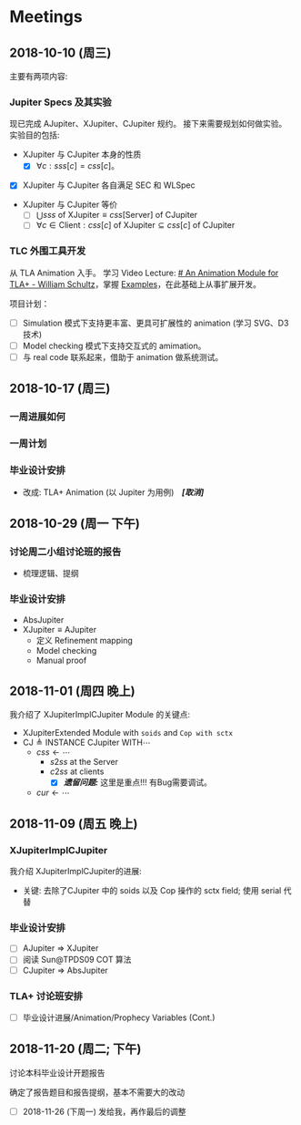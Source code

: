 ﻿# Meetings

## 2018-10-10 (周三)

主要有两项内容:

### Jupiter Specs 及其实验
现已完成 AJupiter、XJupiter、CJupiter 规约。
接下来需要规划如何做实验。
实验目的包括:
- XJupiter 与 CJupiter 本身的性质
	- [x] $\forall c: sss[c] = css[c]$。
- [x] XJupiter 与 CJupiter 各自满足 SEC 和 WLSpec
-  XJupiter 与 CJupiter 等价
	- [ ] $\bigcup sss \text{ of XJupiter} \equiv css[\text{Server}] \text{ of CJupiter}$
	- [ ] $\forall c \in \text{Client}: css[c] \text{ of XJupiter} \subseteq css[c] \text{ of CJupiter}$

### TLC 外围工具开发
从 TLA Animation 入手。
学习 Video Lecture: [# An Animation Module for TLA+ - William Schultz](https://youtu.be/mLF220fPrP4)，掌握 [Examples](https://github.com/will62794/tlaplus_animation)，在此基础上从事扩展开发。

项目计划：
- [ ] Simulation 模式下支持更丰富、更具可扩展性的 animation (学习 SVG、D3 技术)
- [ ] Model checking 模式下支持交互式的 amimation。
- [ ] 与 real code 联系起来，借助于 animation 做系统测试。

## 2018-10-17 (周三)

### 一周进展如何

### 一周计划

### 毕业设计安排
- 改成: TLA+ Animation (以 Jupiter 为用例)　***[取消]***

## 2018-10-29 (周一 下午)

### 讨论周二小组讨论班的报告
- 梳理逻辑、提纲

### 毕业设计安排

- AbsJupiter
- $\text{XJupiter} \equiv \text{AJupiter}$
  - 定义 Refinement mapping
  - Model checking
  - Manual proof

## 2018-11-01 (周四 晚上)

我介绍了 XJupiterImplCJupiter Module 的关键点:
- XJupiterExtended Module with `soids` and `Cop with sctx`
- $\text{CJ} \triangleq \text{INSTANCE CJupiter WITH} \cdots$
	- $css \gets \cdots$
		- $s2ss$ at the Server
		- $c2ss$ at clients
			- [x] ***遗留问题:*** 这里是重点!!! 有Bug需要调试。
	- $cur \gets \cdots$

## 2018-11-09 (周五 晚上)

### XJupiterImplCJupiter
我介绍 XJupiterImplCJupiter的进展:
- 关键: 去除了CJupiter 中的 soids 以及 Cop 操作的 sctx field; 使用 serial 代替 

### 毕业设计安排
- [ ] AJupiter => XJupiter
- [ ] 阅读 Sun@TPDS09 COT 算法
- [ ] CJupiter => AbsJupiter

### TLA+ 讨论班安排
- [ ] 毕业设计进展/Animation/Prophecy Variables (Cont.)

## 2018-11-20 (周二; 下午)

讨论本科毕业设计开题报告

确定了报告题目和报告提纲，基本不需要大的改动

- [ ] 2018-11-26 (下周一) 发给我，再作最后的调整

